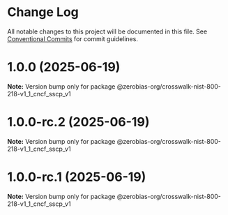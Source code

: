 # Change Log

All notable changes to this project will be documented in this file.
See [Conventional Commits](https://conventionalcommits.org) for commit guidelines.

# 1.0.0 (2025-06-19)

**Note:** Version bump only for package @zerobias-org/crosswalk-nist-800-218-v1_1_cncf_sscp_v1





# 1.0.0-rc.2 (2025-06-19)

**Note:** Version bump only for package @zerobias-org/crosswalk-nist-800-218-v1_1_cncf_sscp_v1





# 1.0.0-rc.1 (2025-06-19)

**Note:** Version bump only for package @zerobias-org/crosswalk-nist-800-218-v1_1_cncf_sscp_v1
